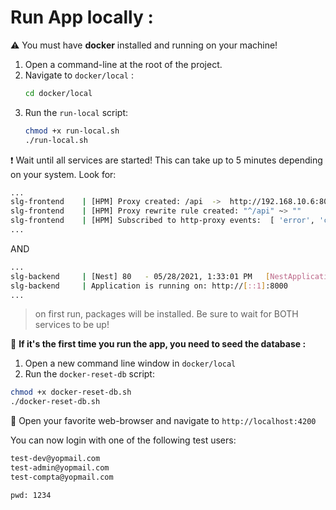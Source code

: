# Run App locally :
:warning: You must have **docker** installed and running on your machine!

1. Open a command-line at the root of the project.
2. Navigate to `docker/local` :
   ```sh
   cd docker/local
   ```
3. Run the `run-local` script:
   ```sh
   chmod +x run-local.sh
   ./run-local.sh
   ```
   
❗️ Wait until all services are started! This can take up to 5 minutes depending on your system. Look for: 
```sh
...
slg-frontend    | [HPM] Proxy created: /api  ->  http://192.168.10.6:8000/api
slg-frontend    | [HPM] Proxy rewrite rule created: "^/api" ~> ""
slg-frontend    | [HPM] Subscribed to http-proxy events:  [ 'error', 'close' ]
...
```
AND 
```sh
...
slg-backend     | [Nest] 80   - 05/28/2021, 1:33:01 PM   [NestApplication] Nest application successfully started +14ms
slg-backend     | Application is running on: http://[::1]:8000
...
```
> on first run, packages will be installed. Be sure to wait for BOTH services to be up!

:pushpin:  **If it's the first time you run the app, you need to seed the database :**
  1. Open a new command line window in `docker/local`
  2. Run the `docker-reset-db` script:
  ```sh
  chmod +x docker-reset-db.sh
  ./docker-reset-db.sh
  ```
  
:rocket: Open your favorite web-browser and navigate to `http://localhost:4200`

You can now login with one of the following test users: 

```sh
test-dev@yopmail.com
test-admin@yopmail.com
test-compta@yopmail.com

pwd: 1234
```
